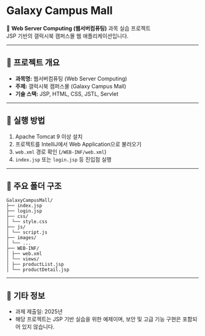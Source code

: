 # Galaxy Campus Mall

📘 **Web Server Computing (웹서버컴퓨팅)** 과목 실습 프로젝트  
JSP 기반의 갤럭시북 캠퍼스몰 웹 애플리케이션입니다.

---

## 📁 프로젝트 개요

- **과목명:** 웹서버컴퓨팅 (Web Server Computing)
- **주제:** 갤럭시북 캠퍼스몰 (Galaxy Campus Mall)
- **기술 스택:** JSP, HTML, CSS, JSTL, Servlet

---

## 🚀 실행 방법

1. Apache Tomcat 9 이상 설치
2. 프로젝트를 IntelliJ에서 Web Application으로 불러오기
3. `web.xml` 경로 확인 (`/WEB-INF/web.xml`)
4. `index.jsp` 또는 `login.jsp` 등 진입점 실행

---

## 📂 주요 폴더 구조
```
GalaxyCampusMall/
├── index.jsp
├── login.jsp
├── css/
│ └── style.css
├── js/
│ └── script.js
├── images/
│ └── ...
├── WEB-INF/
│ ├── web.xml
│ └── views/
│ ├── productList.jsp
│ └── productDetail.jsp
```

---

## 📌 기타 정보

- 과제 제출일: 2025년
- 해당 프로젝트는 JSP 기반 실습을 위한 예제이며, 보안 및 고급 기능 구현은 포함되어 있지 않습니다.
